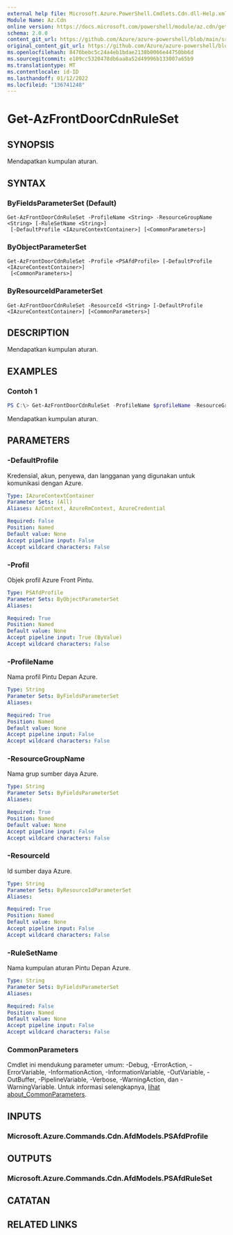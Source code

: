 ```yaml
---
external help file: Microsoft.Azure.PowerShell.Cmdlets.Cdn.dll-Help.xml
Module Name: Az.Cdn
online version: https://docs.microsoft.com/powershell/module/az.cdn/get-azfrontdoorcdnruleset
schema: 2.0.0
content_git_url: https://github.com/Azure/azure-powershell/blob/main/src/Cdn/Cdn/help/Get-AzFrontDoorCdnRuleSet.md
original_content_git_url: https://github.com/Azure/azure-powershell/blob/main/src/Cdn/Cdn/help/Get-AzFrontDoorCdnRuleSet.md
ms.openlocfilehash: 8476bebc5c24a4eb1bdae2138b0066e44750bb6d
ms.sourcegitcommit: e109cc5320478db6aa8a52d49996b133007a65b9
ms.translationtype: MT
ms.contentlocale: id-ID
ms.lasthandoff: 01/12/2022
ms.locfileid: "136741248"
---
```

# Get-AzFrontDoorCdnRuleSet

## SYNOPSIS
Mendapatkan kumpulan aturan.

## SYNTAX

### ByFieldsParameterSet (Default)
```
Get-AzFrontDoorCdnRuleSet -ProfileName <String> -ResourceGroupName <String> [-RuleSetName <String>]
 [-DefaultProfile <IAzureContextContainer>] [<CommonParameters>]
```

### ByObjectParameterSet
```
Get-AzFrontDoorCdnRuleSet -Profile <PSAfdProfile> [-DefaultProfile <IAzureContextContainer>]
 [<CommonParameters>]
```

### ByResourceIdParameterSet
```
Get-AzFrontDoorCdnRuleSet -ResourceId <String> [-DefaultProfile <IAzureContextContainer>] [<CommonParameters>]
```

## DESCRIPTION
Mendapatkan kumpulan aturan.

## EXAMPLES

### Contoh 1
```powershell
PS C:\> Get-AzFrontDoorCdnRuleSet -ProfileName $profileName -ResourceGroupName $resourceGroupName -RuleSetName $ruleSetName
```

Mendapatkan kumpulan aturan.

## PARAMETERS

### -DefaultProfile
Kredensial, akun, penyewa, dan langganan yang digunakan untuk komunikasi dengan Azure.

```yaml
Type: IAzureContextContainer
Parameter Sets: (All)
Aliases: AzContext, AzureRmContext, AzureCredential

Required: False
Position: Named
Default value: None
Accept pipeline input: False
Accept wildcard characters: False
```

### -Profil
Objek profil Azure Front Pintu.

```yaml
Type: PSAfdProfile
Parameter Sets: ByObjectParameterSet
Aliases:

Required: True
Position: Named
Default value: None
Accept pipeline input: True (ByValue)
Accept wildcard characters: False
```

### -ProfileName
Nama profil Pintu Depan Azure.

```yaml
Type: String
Parameter Sets: ByFieldsParameterSet
Aliases:

Required: True
Position: Named
Default value: None
Accept pipeline input: False
Accept wildcard characters: False
```

### -ResourceGroupName
Nama grup sumber daya Azure.

```yaml
Type: String
Parameter Sets: ByFieldsParameterSet
Aliases:

Required: True
Position: Named
Default value: None
Accept pipeline input: False
Accept wildcard characters: False
```

### -ResourceId
Id sumber daya Azure.

```yaml
Type: String
Parameter Sets: ByResourceIdParameterSet
Aliases:

Required: True
Position: Named
Default value: None
Accept pipeline input: False
Accept wildcard characters: False
```

### -RuleSetName
Nama kumpulan aturan Pintu Depan Azure.

```yaml
Type: String
Parameter Sets: ByFieldsParameterSet
Aliases:

Required: False
Position: Named
Default value: None
Accept pipeline input: False
Accept wildcard characters: False
```

### CommonParameters
Cmdlet ini mendukung parameter umum: -Debug, -ErrorAction, -ErrorVariable, -InformationAction, -InformationVariable, -OutVariable, -OutBuffer, -PipelineVariable, -Verbose, -WarningAction, dan -WarningVariable. Untuk informasi selengkapnya, [lihat about_CommonParameters](http://go.microsoft.com/fwlink/?LinkID=113216).

## INPUTS

### Microsoft.Azure.Commands.Cdn.AfdModels.PSAfdProfile

## OUTPUTS

### Microsoft.Azure.Commands.Cdn.AfdModels.PSAfdRuleSet

## CATATAN

## RELATED LINKS
